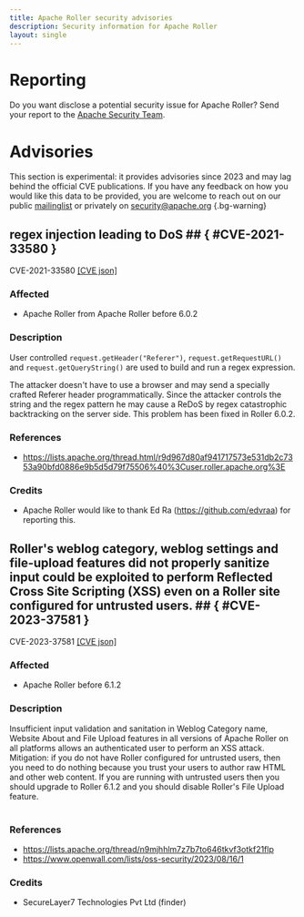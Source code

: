 ```yaml
---
title: Apache Roller security advisories
description: Security information for Apache Roller
layout: single
---
```


# Reporting

Do you want disclose a potential security issue for Apache Roller? Send your report to the [Apache Security Team](mailto:security@apache.org).

# Advisories

This section is experimental: it provides advisories since 2023 and may lag behind the official CVE publications. If you have any feedback on how you would like this data to be provided, you are welcome to reach out on our public [mailinglist](/mailinglist) or privately on [security@apache.org](mailto:security@apache.org)
{.bg-warning}

## regex injection leading to DoS ## { #CVE-2021-33580 }

CVE-2021-33580 [\[CVE json\]](./CVE-2021-33580.cve.json)

### Affected

* Apache Roller from Apache Roller before 6.0.2


### Description

User controlled `request.getHeader("Referer")`, `request.getRequestURL()` and `request.getQueryString()` are used to build and run a regex expression.

The attacker doesn't have to use a browser and may send a specially crafted Referer header programmatically. Since the attacker controls the string and the regex pattern he may cause a ReDoS by regex catastrophic backtracking on the server side.  This problem has been fixed in Roller 6.0.2.





### References
* https://lists.apache.org/thread.html/r9d967d80af941717573e531db2c7353a90bfd0886e9b5d5d79f75506%40%3Cuser.roller.apache.org%3E


### Credits
* Apache Roller would like to thank Ed Ra (https://github.com/edvraa) for reporting this.


## Roller's weblog category, weblog settings and file-upload features did not properly sanitize input could be exploited to perform Reflected Cross Site Scripting (XSS) even on a Roller site configured for untrusted users. ## { #CVE-2023-37581 }

CVE-2023-37581 [\[CVE json\]](./CVE-2023-37581.cve.json)

### Affected

* Apache Roller before 6.1.2


### Description

<span style="background-color: rgb(255, 255, 255);">Insufficient input validation and sanitation in Weblog Category name, Website About and File Upload features in all versions of Apache Roller on all platforms allows an authenticated user to perform an XSS attack. </span><span style="background-color: var(--wht);">Mitigation: if you do not have Roller configured for untrusted users, then you need to do nothing because you trust your users to author raw HTML and other web content. If you are running with untrusted users then you should upgrade to Roller 6.1.2 and you should disable Roller's File Upload feature. </span><br><br><p></p>

### References
* https://lists.apache.org/thread/n9mjhhlm7z7b7to646tkvf3otkf21flp
* https://www.openwall.com/lists/oss-security/2023/08/16/1


### Credits
* SecureLayer7 Technologies Pvt Ltd (finder)
